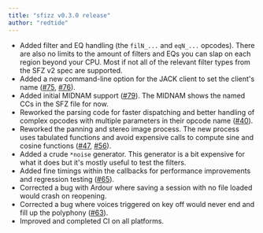 ```yaml
---
title: "sfizz v0.3.0 release"
author: "redtide"
---
```

- Added filter and EQ handling (the `filN_...` and `eqN_...` opcodes).
  There are also no limits to the amount of filters and EQs you can slap on each
  region beyond your CPU.
  Most if not all of the relevant filter types from the SFZ v2 spec are supported.
- Added a new command-line option for the JACK client to set the client's name ([#75], [#76]).
- Added initial MIDNAM support ([#79]).
  The MIDNAM shows the named CCs in the SFZ file for now.
- Reworked the parsing code for faster dispatching and better handling of complex
  opcodes with multiple parameters in their opcode name ([#40]).
- Reworked the panning and stereo image process. The new process uses tabulated
  functions and avoid expensive calls to compute sine and cosine functions ([#47], [#56]).
- Added a crude `*noise` generator. This generator is a bit expensive for what
  it does but it's mostly useful to test the filters.
- Added fine timings within the callbacks for performance improvements
  and regression testing ([#65]).
- Corrected a bug with Ardour where saving a session with no file loaded would
  crash on reopening.
- Corrected a bug where voices triggered on key off would never end and fill up
  the polyphony ([#63]).
- Improved and completed CI on all platforms.

[#40]: https://github.com/sfztools/sfizz/pull/40
[#47]: https://github.com/sfztools/sfizz/pull/47
[#56]: https://github.com/sfztools/sfizz/pull/56
[#63]: https://github.com/sfztools/sfizz/issues/63
[#65]: https://github.com/sfztools/sfizz/pull/65
[#75]: https://github.com/sfztools/sfizz/issues/75
[#76]: https://github.com/sfztools/sfizz/pull/76
[#79]: https://github.com/sfztools/sfizz/issues/79
